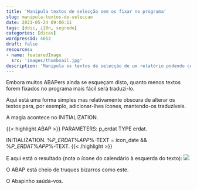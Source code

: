```yaml
---
title: 'Manipula textos de selecção sem os fixar no programa'
slug: manipula-textos-de-seleccao
date: 2021-05-24 09:00:11
tags: [ddic, i18n, segredo]
categories: [dicas]
wordpressId: 4653
draft: false
resources:
- name: featuredImage
  src: 'images/thumbnail.jpg'
description: 'Manipula os textos de selecção de um relatório podendo continuar a traduzi-los sem problemas.'
---
```

Embora muitos ABAPers ainda se esqueçam disto, quanto menos textos forem fixados no programa mais fácil será traduzi-lo.

Aqui está uma forma simples mas relativamente obscura de alterar os textos para, por exemplo, adicionar-lhes ícones, mantendo-os traduzíveis.

<!--more-->

A magia acontece no INITIALIZATION.


{{< highlight ABAP >}}
PARAMETERS: p_erdat TYPE erdat.

INITIALIZATION.
  %_P_ERDAT_%_APP_%-TEXT = icon_date && %_P_ERDAT_%_APP_%-TEXT.
{{< /highlight >}}

E aqui está o resultado (nota o ícone do calendário à esquerda do texto):
[![][1]][2]

O ABAP está cheio de truques bizarros como este.

O Abapinho saúda-vos.

   [1]: images/texto-seleccao-com-icon-300x87.png
   [2]: https://abapinho.com/wp-content/uploads/2021/05/texto-seleccao-com-icon.png
